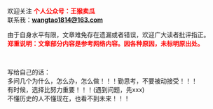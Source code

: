 

欢迎关注 **<font color = "red">个人公众号：王猴卖瓜</font>**   
联系我：**wangtao1814@163.com**  

由于自身水平有限，文章难免存在遗漏或者错误，欢迎广大读者批评指正。  
**<font color = "red">郑重说明：文章部分内容是参考网络内容。因各种原因，未标明原出处。</font>**  

</br>

写给自己的话：  
多问几个为什么，怎么办，怎么做！！！勤思考，不要被动接受！！！  
有时候，选择比努力重要！！！(遇到问题，先xxx)  
不懂历史的人不懂现在，也看不到未来！！！  
